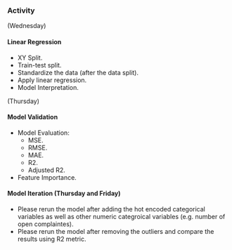 ### Activity
(Wednesday)
#### Linear Regression
- XY Split.
- Train-test split.
- Standardize the data (after the data split).
- Apply linear regression.
- Model Interpretation.

(Thursday)
#### Model Validation
- Model Evaluation:
  - MSE.
  - RMSE.
  - MAE.
  - R2.
  - Adjusted R2.
- Feature Importance.

#### Model Iteration (Thursday and Friday)
- Please rerun the model after adding the hot encoded categorical variables as well as other numeric categroical variables (e.g. number of open complaintes).
- Please rerun the model after removing the outliers and compare the results using R2 metric.
 
